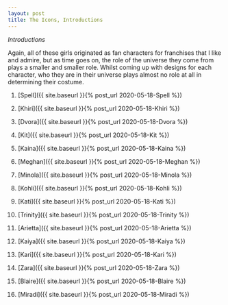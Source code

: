 ```yaml
---
layout: post
title: The Icons, Introductions
---
```

_Introductions_


Again, all of these girls originated as fan characters for franchises that I like and admire, but as time goes on, the role of the universe they come from plays a smaller and smaller role. Whilst coming up with designs for each character, who they are in their universe plays almost no role at all in determining their costume. 

1. [Spell]({{ site.baseurl }}{% post_url 2020-05-18-Spell %})

2. [Khiri]({{ site.baseurl }}{% post_url 2020-05-18-Khiri %})

3. [Dvora]({{ site.baseurl }}{% post_url 2020-05-18-Dvora %})

4. [Kit]({{ site.baseurl }}{% post_url 2020-05-18-Kit %})

5. [Kaina]({{ site.baseurl }}{% post_url 2020-05-18-Kaina %})

6. [Meghan]({{ site.baseurl }}{% post_url 2020-05-18-Meghan %})

7. [Minola]({{ site.baseurl }}{% post_url 2020-05-18-Minola %})

8. [Kohli]({{ site.baseurl }}{% post_url 2020-05-18-Kohli %})

9. [Kati]({{ site.baseurl }}{% post_url 2020-05-18-Kati %})

10. [Trinity]({{ site.baseurl }}{% post_url 2020-05-18-Trinity %})

11. [Arietta]({{ site.baseurl }}{% post_url 2020-05-18-Arietta %})

12. [Kaiya]({{ site.baseurl }}{% post_url 2020-05-18-Kaiya %})

13. [Kari]({{ site.baseurl }}{% post_url 2020-05-18-Kari %})

14. [Zara]({{ site.baseurl }}{% post_url 2020-05-18-Zara %})

15. [Blaire]({{ site.baseurl }}{% post_url 2020-05-18-Blaire %})

10. [Miradi]({{ site.baseurl }}{% post_url 2020-05-18-Miradi %})